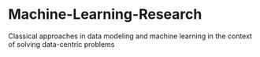 # Machine-Learning-Research
Classical approaches in data modeling and machine learning in the context of solving data-centric problems
